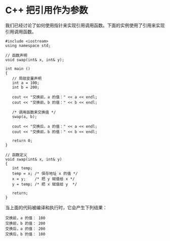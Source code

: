 # C++ 把引用作为参数

我们已经讨论了如何使用指针来实现引用调用函数。下面的实例使用了引用来实现引用调用函数。

~~~
#include <iostream>
using namespace std;
 
// 函数声明
void swap(int& x, int& y);
 
int main ()
{
   // 局部变量声明
   int a = 100;
   int b = 200;
 
   cout << "交换前，a 的值：" << a << endl;
   cout << "交换前，b 的值：" << b << endl;
 
   /* 调用函数来交换值 */
   swap(a, b);
 
   cout << "交换后，a 的值：" << a << endl;
   cout << "交换前，b 的值：" << b << endl;
 
   return 0;
}
 
// 函数定义
void swap(int& x, int& y)
{
   int temp;
   temp = x; /* 保存地址 x 的值 */
   x = y;    /* 把 y 赋值给 x */
   y = temp; /* 把 x 赋值给 y  */
  
   return;
}

~~~

当上面的代码被编译和执行时，它会产生下列结果：

~~~
交换前，a 的值： 100
交换前，b 的值： 200
交换后，a 的值： 200
交换后，b 的值： 100

~~~